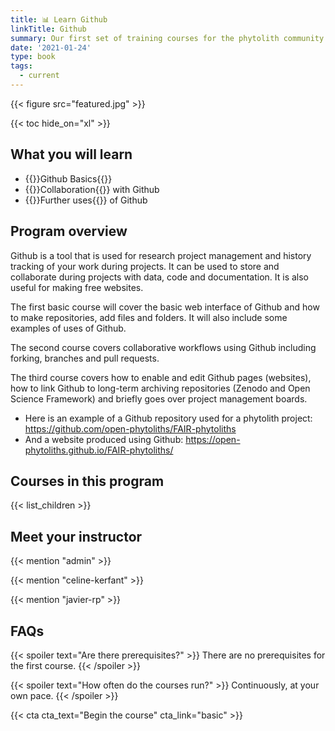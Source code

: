 ```yaml
---
title: 📊 Learn Github
linkTitle: Github
summary: Our first set of training courses for the phytolith community happened in three sessions in Spring 2022. Here are all of the materials for these three sessions, so that you can work through them at your own pace. 
date: '2021-01-24'
type: book
tags:
  - current
---
```


{{< figure src="featured.jpg" >}}

{{< toc hide_on="xl" >}}

## What you will learn

- {{<hl>}}Github Basics{{</hl>}}
- {{<hl>}}Collaboration{{</hl>}} with Github
- {{<hl>}}Further uses{{</hl>}} of Github 

## Program overview
Github is a tool that is used for research project management and history tracking of your work during projects. It can be used to store and collaborate during projects with data, code and documentation. It is also useful for making free websites. 

The first basic course will cover the basic web interface of Github and how to make repositories, add files and folders. It will also include some examples of uses of Github.  

The second course covers collaborative workflows using Github including forking, branches and pull requests.

The third course covers how to enable and edit Github pages (websites), how to link Github to long-term archiving repositories (Zenodo and Open Science Framework) and briefly goes over project management boards.

* Here is an example of a Github repository used for a phytolith project: https://github.com/open-phytoliths/FAIR-phytoliths
* And a website produced using Github: https://open-phytoliths.github.io/FAIR-phytoliths/


## Courses in this program

{{< list_children >}}

## Meet your instructor

{{< mention "admin" >}}

{{< mention "celine-kerfant" >}}

{{< mention "javier-rp" >}}

## FAQs

{{< spoiler text="Are there prerequisites?" >}}
There are no prerequisites for the first course.
{{< /spoiler >}}

{{< spoiler text="How often do the courses run?" >}}
Continuously, at your own pace.
{{< /spoiler >}}

{{< cta cta_text="Begin the course" cta_link="basic" >}}
